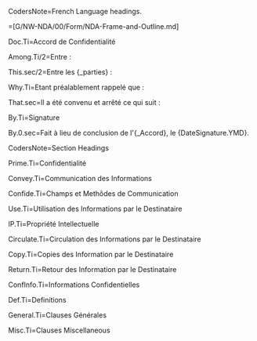 CodersNote=French Language headings.

=[G/NW-NDA/00/Form/NDA-Frame-and-Outline.md]

Doc.Ti=Accord de Confidentialité

Among.Ti/2=Entre :

This.sec/2=Entre les {_parties} :

Why.Ti=Etant préalablement rappelé que :

That.sec=Il a été convenu et arrêté ce qui suit :

By.Ti=Signature

By.0.sec=Fait à lieu de conclusion de l'{_Accord}, le {DateSignature.YMD}.

CodersNote=Section Headings

Prime.Ti=Confidentialité

Convey.Ti=Communication des Informations

Confide.Ti=Champs et Methôdes de Communication

Use.Ti=Utilisation des Informations par le Destinataire

IP.Ti=Propriété Intellectuelle

Circulate.Ti=Circulation des Informations par le Destinataire

Copy.Ti=Copies des Information par le Destinataire

Return.Ti=Retour des Information par le Destinataire

ConfInfo.Ti=Informations Confidentielles

Def.Ti=Definitions

General.Ti=Clauses Générales

Misc.Ti=Clauses Miscellaneous